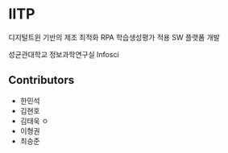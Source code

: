 # IITP
디지털트윈 기반의 제조 최적화 RPA 학습생성평가 적용 SW 플랫폼 개발

성균관대학교 정보과학연구실 Infosci

## Contributors
 - 한민석
 - 김현호 
 - 김태욱 ㅇ
 - 이형권
 - 최승준
